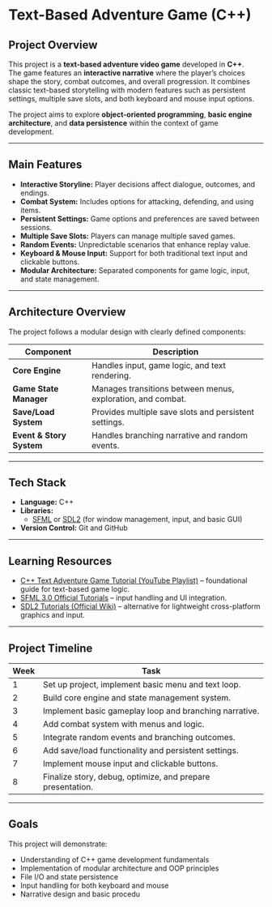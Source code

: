 # Text-Based Adventure Game (C++)

## Project Overview
This project is a **text-based adventure video game** developed in **C++**.  
The game features an **interactive narrative** where the player’s choices shape the story, combat outcomes, and overall progression. It combines classic text-based storytelling with modern features such as persistent settings, multiple save slots, and both keyboard and mouse input options.

The project aims to explore **object-oriented programming**, **basic engine architecture**, and **data persistence** within the context of game development.

---

## Main Features
- **Interactive Storyline:** Player decisions affect dialogue, outcomes, and endings.
- **Combat System:** Includes options for attacking, defending, and using items.
- **Persistent Settings:** Game options and preferences are saved between sessions.
- **Multiple Save Slots:** Players can manage multiple saved games.
- **Random Events:** Unpredictable scenarios that enhance replay value.
- **Keyboard & Mouse Input:** Support for both traditional text input and clickable buttons.
- **Modular Architecture:** Separated components for game logic, input, and state management.

---

## Architecture Overview
The project follows a modular design with clearly defined components:

| Component | Description |
|------------|--------------|
| **Core Engine** | Handles input, game logic, and text rendering. |
| **Game State Manager** | Manages transitions between menus, exploration, and combat. |
| **Save/Load System** | Provides multiple save slots and persistent settings. |
| **Event & Story System** | Handles branching narrative and random events. |

---

## Tech Stack
- **Language:** C++  
- **Libraries:**  
  - [SFML](https://www.sfml-dev.org/) or [SDL2](https://wiki.libsdl.org/SDL2/Tutorials) (for window management, input, and basic GUI)
- **Version Control:** Git and GitHub  

---

## Learning Resources
- [C++ Text Adventure Game Tutorial (YouTube Playlist)](https://www.youtube.com/playlist?list=PL_xRyXins84_Sq7yZkxGP_MgYAH-Zo8Uu) – foundational guide for text-based game logic.  
- [SFML 3.0 Official Tutorials](https://www.sfml-dev.org/tutorials/3.0/) – input handling and UI integration.  
- [SDL2 Tutorials (Official Wiki)](https://wiki.libsdl.org/SDL2/Tutorials) – alternative for lightweight cross-platform graphics and input.

---

## Project Timeline
| Week | Task |
|------|------|
| 1 | Set up project, implement basic menu and text loop. |
| 2 | Build core engine and state management system. |
| 3 | Implement basic gameplay loop and branching narrative. |
| 4 | Add combat system with menus and logic. |
| 5 | Integrate random events and branching outcomes. |
| 6 | Add save/load functionality and persistent settings. |
| 7 | Implement mouse input and clickable buttons. |
| 8 | Finalize story, debug, optimize, and prepare presentation. |

---

## Goals
This project will demonstrate:
- Understanding of C++ game development fundamentals  
- Implementation of modular architecture and OOP principles  
- File I/O and state persistence  
- Input handling for both keyboard and mouse  
- Narrative design and basic procedu
